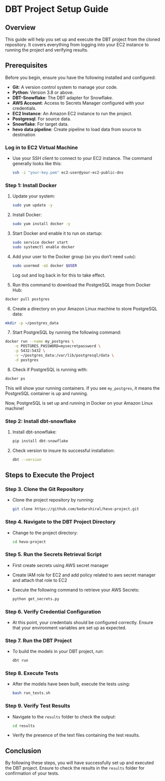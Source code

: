 # DBT Project Setup Guide

## Overview

This guide will help you set up and execute the DBT project from the cloned repository. It covers everything from logging into your EC2 instance to running the project and verifying results.

## Prerequisites

Before you begin, ensure you have the following installed and configured:

- **Git**: A version control system to manage your code.
- **Python**: Version 3.8 or above.
- **DBT-Snowflake**: The DBT adapter for Snowflake.
- **AWS Account**: Access to Secrets Manager configured with your credentials.
- **EC2 Instance**: An Amazon EC2 instance to run the project.
- **Postgresql**: For source data.
- **Snowflake**: For target data.
- **hevo data pipeline**: Create pipeline to load data from source to destination


### Log in to EC2 Virtual Machine

- Use your SSH client to connect to your EC2 instance. The command generally looks like this:

  ```bash
  ssh -i "your-key.pem" ec2-user@your-ec2-public-dns
  ```
### Step 1: Install Docker
1. Update your system:
   ```bash
   sudo yum update -y
   ```
2. Install Docker:
   ```bash
   sudo yum install docker -y
   ```
3. Start Docker and enable it to run on startup:
   ```bash
   sudo service docker start
   sudo systemctl enable docker
   ```
4. Add your user to the Docker group (so you don’t need `sudo`):
   ```bash
   sudo usermod -aG docker $USER
   ```
   Log out and log back in for this to take effect.

5. Run this command to download the PostgreSQL image from Docker Hub:
```bash
docker pull postgres
```
6. Create a directory on your Amazon Linux machine to store PostgreSQL data:
```bash
mkdir -p ~/postgres_data
```
7. Start PostgreSQL by running the following command:
```bash
docker run --name my_postgres \
    -e POSTGRES_PASSWORD=mysecretpassword \
    -p 5432:5432 \
    -v ~/postgres_data:/var/lib/postgresql/data \
    -d postgres
```
8. Check if PostgreSQL is running with:
```bash
docker ps
```

This will show your running containers. If you see `my_postgres`, it means the PostgreSQL container is up and running.

Now, PostgreSQL is set up and running in Docker on your Amazon Linux machine!

### Step 2: Install dbt-snowflake
1. Install dbt-snowflake:
   ```bash
   pip install dbt-snowflake
   ```
2. Check version to insure its successful installation:
   ```bash
   dbt --version
   ```

## Steps to Execute the Project

### Step 3. Clone the Git Repository

- Clone the project repository by running:

  ```bash
  git clone https://github.com/kedarshiral/hevo-project.git
  ```

### Step 4. Navigate to the DBT Project Directory

- Change to the project directory:

  ```bash
  cd hevo-project
  ```

### Step 5. Run the Secrets Retrieval Script

- First create secrets using AWS secret manager
- Create IAM role for EC2 and add policy related to aws secret manager and attach that role to EC2

- Execute the following command to retrieve your AWS Secrets:

  ```bash
  python get_secrets.py
  ```

### Step 6. Verify Credential Configuration

- At this point, your credentials should be configured correctly. Ensure that your environment variables are set up as expected.

### Step 7. Run the DBT Project

- To build the models in your DBT project, run:

  ```bash
  dbt run
  ```

### Step 8. Execute Tests

- After the models have been built, execute the tests using:

  ```bash
  bash run_tests.sh
  ```

### Step 9. Verify Test Results

- Navigate to the `results` folder to check the output:

  ```bash
  cd results
  ```

- Verify the presence of the text files containing the test results.

## Conclusion

By following these steps, you will have successfully set up and executed the DBT project. Ensure to check the results in the `results` folder for confirmation of your tests.
